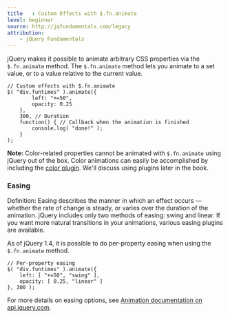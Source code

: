 ```yaml
---
title   : Custom Effects with $.fn.animate
level: beginner
source: http://jqfundamentals.com/legacy
attribution:
    - jQuery Fundamentals
---
```

jQuery makes it possible to animate arbitrary CSS properties via the
`$.fn.animate` method. The `$.fn.animate` method lets you animate to a set
value, or to a value relative to the current value.

```
// Custom effects with $.fn.animate
$( "div.funtimes" ).animate({
		left: "+=50",
		opacity: 0.25
	},
	300, // Duration
	function() { // Callback when the animation is finished
		console.log( "done!" );
	}
);
```

**Note:** Color-related properties cannot be animated with `$.fn.animate` using jQuery
out of the box. Color animations can easily be accomplished by including the
[color plugin](http://github.com/jquery/jquery-color). We'll discuss using
plugins later in the book.

### Easing

Definition: Easing describes the manner in which an effect occurs — whether
the rate of change is steady, or varies over the duration of the animation.
jQuery includes only two methods of easing: swing and linear. If you want more
natural transitions in your animations, various easing plugins are available.

As of jQuery 1.4, it is possible to do per-property easing when using the
`$.fn.animate` method.

```
// Per-property easing
$( "div.funtimes" ).animate({
	left: [ "+=50", "swing" ],
	opacity: [ 0.25, "linear" ]
}, 300 );
```

For more details on easing options, see
[Animation documentation on api.jquery.com](http://api.jquery.com/animate/).
